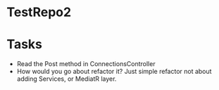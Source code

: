 # TestRepo2

# Tasks
- Read the Post method in ConnectionsController
- How would you go about refactor it? Just simple refactor not about adding Services, or MediatR layer. 

